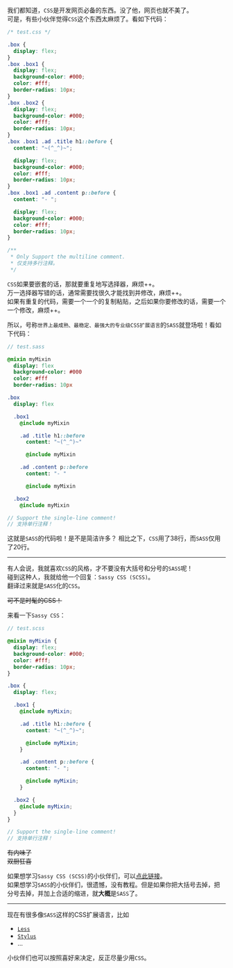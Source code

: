 我们都知道，`CSS`是开发网页必备的东西。没了他，网页也就不美了。  
可是，有些小伙伴觉得`CSS`这个东西太麻烦了。看如下代码：

```css
/* test.css */

.box {
  display: flex;
}
.box .box1 {
  display: flex;
  background-color: #000;
  color: #fff;
  border-radius: 10px;
}
.box .box2 {
  display: flex;
  background-color: #000;
  color: #fff;
  border-radius: 10px;
}
.box .box1 .ad .title h1::before {
  content: "~(^_^)~";

  display: flex;
  background-color: #000;
  color: #fff;
  border-radius: 10px;
}
.box .box1 .ad .content p::before {
  content: "- ";

  display: flex;
  background-color: #000;
  color: #fff;
  border-radius: 10px;
}

/**
 * Only Support the multiline comment.
 * 仅支持多行注释。
 */
```

`CSS`如果要嵌套的话，那就要重复地写选择器，麻烦++。  
万一选择器写错的话，通常需要找很久才能找到并修改，麻烦++。  
如果有重复的代码，需要一个一个的复制粘贴，之后如果你要修改的话，需要一个一个修改，麻烦++。  

所以，号称`世界上最成熟、最稳定、最强大的专业级CSS扩展语言`的`SASS`就登场啦！看如下代码：

```sass
// test.sass

@mixin myMixin
  display: flex
  background-color: #000
  color: #fff
  border-radius: 10px

.box
  display: flex

  .box1
    @include myMixin

    .ad .title h1::before
      content: "~(^_^)~"

      @include myMixin

    .ad .content p::before
      content: "- "

      @include myMixin

  .box2
    @include myMixin

// Support the single-line comment!
// 支持单行注释！
```

这就是`SASS`的代码啦！是不是简洁许多？
相比之下，`CSS`用了38行，而`SASS`仅用了20行。

---

有人会说，我就喜欢`CSS`的风格，才不要没有大括号和分号的`SASS`呢！  
碰到这种人，我就给他一个回复：`Sassy CSS (SCSS)`。  
翻译过来就是`SASS`化的`CSS`。

~~可不是时髦的CSS！~~

来看一下`Sassy CSS`：

```scss
// test.scss

@mixin myMixin {
  display: flex;
  background-color: #000;
  color: #fff;
  border-radius: 10px;
}

.box {
  display: flex;

  .box1 {
    @include myMixin;

    .ad .title h1::before {
      content: "~(^_^)~";

      @include myMixin;
    }

    .ad .content p::before {
      content: "- ";

      @include myMixin;
    }

  .box2 {
    @include myMixin;
  }
}

// Support the single-line comment!
// 支持单行注释！
```

~~有内味了~~  
~~双厨狂喜~~

如果想学习`Sassy CSS (SCSS)`的小伙伴们，可以[点此链接](https://www.sass.hk/docs/)。  
如果想学习`SASS`的小伙伴们，很遗憾，没有教程。但是如果你把大括号去掉，把分号去掉，并加上合适的缩进，就**大概**是`SASS`了。

---

现在有很多像`SASS`这样的CSS扩展语言，比如

- [`Less`](https://less.bootcss.com/#%E6%A6%82%E8%A7%88)
- [`Stylus`](https://stylus.bootcss.com/)
- ...

小伙伴们也可以按照喜好来决定，反正尽量少用`CSS`。

